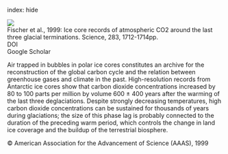 index: hide

<div class="Citation">
    <div class="Citation-thumb CitationThumb-linked"  data-href="https://doi.org/10.1126/science.283.5408.1712">
      <img src="https://static.claimspace.cloud/climate-study-static/refs/thumbs/5/Fischer_et_al_1999-thumb.png" />
    </div>

  <div class="Citation-body">
    <div class="Citation-text">Fischer et al., 1999: Ice core records of atmospheric CO2 around the last three glacial terminations. <span class="Article-journal">Science, </span><span class="Article-volume">283, </span>1712-1714pp.</div>
    <div class="Citation-links">
      <div class="CitationLink" data-href="https://doi.org/10.1126/science.283.5408.1712">
        <div class="CitationLink-icon CitationLink-Doi"></div>
        <div class="CitationLink-text">DOI</div>
      </div>
      <div class="CitationLink" data-href="https://scholar.google.com/scholar?q=10.1126/science.283.5408.1712">
        <div class="CitationLink-icon CitationLink-Scholar"></div>
        <div class="CitationLink-text">Google Scholar</div>
      </div>
    </div>
  </div>
</div>

Air trapped in bubbles in polar ice cores constitutes an archive for the reconstruction of the global carbon cycle and the relation between greenhouse gases and climate in the past. High-resolution records from Antarctic ice cores show that carbon dioxide concentrations increased by 80 to 100 parts per million by volume 600 ± 400 years after the warming of the last three deglaciations. Despite strongly decreasing temperatures, high carbon dioxide concentrations can be sustained for thousands of years during glaciations; the size of this phase lag is probably connected to the duration of the preceding warm period, which controls the change in land ice coverage and the buildup of the terrestrial biosphere.

<div class="Citation-copy">
&copy; American Association for the Advancement of Science (AAAS), 1999
</div>
